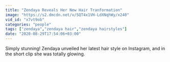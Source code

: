```yaml
---
title: "Zendaya Reveals Her New Hair Tranformation"
image: "https://s2.dmcdn.net/v/SQT4x1VH-LdXNqhWy/x240"
vid_id: "x7vt9ob"
categories: "people"
tags: ["zendaya","zendaya hair","zendaya hairstyles"]
date: "2020-08-29T17:54:06+03:00"
---
```

Simply stunning! Zendaya unveiled her latest hair style on Instagram, and in the short clip she was totally glowing.
